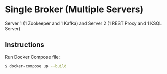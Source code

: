 # Single Broker (Multiple Servers)
Server 1 (1 Zookeeper and 1 Kafka) and Server 2 (1 REST Proxy and 1 KSQL Server)

## Instructions
Run Docker Compose file:
```sh
$ docker-compose up --build
```
